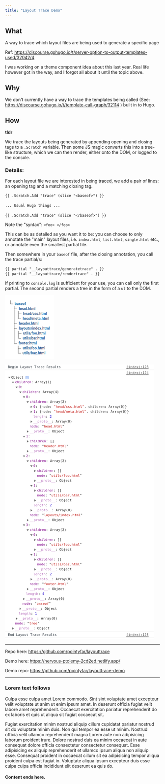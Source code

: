 ```yaml
---
title: "Layout Trace Demo"
---
```


## What 

A way to trace which layout files are being used to generate a specific page

Ref: https://discourse.gohugo.io/t/server-option-to-output-templates-used/32042/4

I was working on a theme component idea about this last year. Real life however got in the way, and I forgot all about it until the topic above.


## Why

We don't currently have a way to trace the templates being called (See: https://discourse.gohugo.io/t/template-call-graph/32114 ) built in to Hugo.

## How 

**tldr**

We trace the layouts being generated by appending opening and closing tags to a `.Scratch` variable. Then some JS magic converts this into a tree-like structure, which we can then render, either onto the DOM, or logged to the console.

### Details:

For each layout file we are interested in being traced, we add a pair of lines: an opening tag and a matching closing tag.

```
{{ .Scratch.Add "trace" (slice "<baseof>") }}

... Usual Hugo things ...

{{ .Scratch.Add "trace" (slice "</baseof>") }}
```

Note the "syntax": `<foo> </foo>`

This can be as detailed as you want it to be: you can choose to only annotate the "main" layout files, i.e. `index.html`, `list.html`, `single.html` etc., 
or annotate even the smallest partial file.

Then somewhere in your `baseof` file, after the closing annotation, you call the trace partial/s:

```
{{ partial "__layouttrace/generatetrace" . }}
{{ partial "__layouttrace/rendertrace" . }}
```

If printing to `console.log` is sufficient for your use, you can call only the first partial. The second partial renders a tree in the form of a `ul` to the DOM.

![Screenshot](screenshot.png)

![Screenshot: console.log](screenshot-consolelog.png)

---

Repo here: https://github.com/pointyfar/layouttrace

Demo here: https://nervous-ptolemy-2cd2ed.netlify.app/

Demo repo: https://github.com/pointyfar/layouttrace-demo

---
### Lorem text follows

Culpa esse culpa amet Lorem commodo. Sint sint voluptate amet excepteur velit voluptate ut anim ut enim ipsum amet. In deserunt officia fugiat velit labore amet reprehenderit. Occaecat exercitation pariatur reprehenderit do ex laboris et quis ut aliqua sit fugiat occaecat sit.

Fugiat exercitation minim nostrud aliquip cillum cupidatat pariatur nostrud sit do voluptate minim duis. Non qui tempor ea esse ut minim. Nostrud officia velit ullamco reprehenderit magna Lorem aute non adipisicing laborum proident irure. Dolore nostrud duis ea minim occaecat in aute consequat dolore officia consectetur consectetur consequat. Esse adipisicing ex aliquip reprehenderit et ullamco ipsum aliqua non aliquip esse. Consequat proident in occaecat cillum sit ea adipisicing tempor aliqua proident culpa est fugiat in. Voluptate aliqua ipsum excepteur duis esse culpa culpa officia incididunt elit deserunt ea quis do.

#### Content ends here.